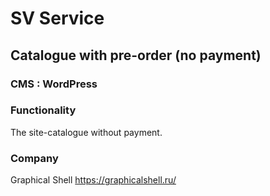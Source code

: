SV Service
==========

Catalogue with pre-order (no payment)
-------------------------------------

### CMS : WordPress

### Functionality

The site-catalogue without payment.

### Company

Graphical Shell <https://graphicalshell.ru/>
